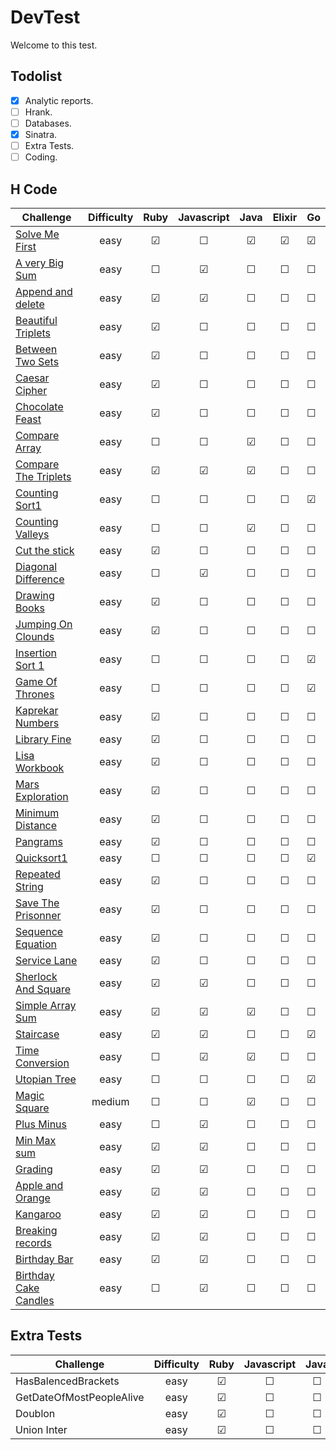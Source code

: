 # DevTest
 Welcome to this test.

## Todolist

- [x] Analytic reports.
- [ ] Hrank.
- [ ] Databases.
- [x] Sinatra.
- [ ] Extra Tests.
- [ ] Coding.

## H Code

| Challenge                                                                                       | Difficulty    |          Ruby         |       Javascript      |          Java         |     Elixir            |         Go            |
| ----------------------------------------------------------------------------------------------- |:-------------:|:---------------------:|:---------------------:|:---------------------:|:---------------------:|:----------------------|
| [Solve Me First](https://www.hackerrank.com/challenges/solve-me-first/problem)                  |    easy       |        &#9745;        |        &#9744;        |       &#9745;         |       &#9745;         |       &#9745;         |
| [A very Big Sum](https://www.hackerrank.com/challenges/a-very-big-sum/problem)                  |    easy       |        &#9744;        |        &#9745;        |       &#9744;         |       &#9744;         |       &#9744;         |
| [Append and delete](https://www.hackerrank.com/challenges/append-and-delete/problem)            |    easy       |        &#9745;        |        &#9745;        |       &#9744;         |       &#9744;         |       &#9744;         |
| [Beautiful Triplets](https://www.hackerrank.com/challenges/beautiful-triplets/problem)          |    easy       |        &#9745;        |        &#9744;        |       &#9744;         |       &#9744;         |       &#9744;         |
| [Between Two Sets](https://www.hackerrank.com/challenges/between-two-sets/problem)              |    easy       |        &#9745;        |        &#9744;        |       &#9744;         |       &#9744;         |       &#9744;         |
| [Caesar Cipher](https://www.hackerrank.com/challenges/caesar-cipher-1/problem)                  |    easy       |        &#9745;        |        &#9744;        |       &#9744;         |       &#9744;         |       &#9744;         |
| [Chocolate Feast](https://www.hackerrank.com/challenges/chocolate-feast/problem)                |    easy       |        &#9745;        |        &#9744;        |       &#9744;         |       &#9744;         |       &#9744;         |
| [Compare Array](https://www.hackerrank.com/challenges/solve-me-first/problem)                   |    easy       |        &#9744;        |        &#9744;        |       &#9745;         |       &#9744;         |       &#9744;         |
| [Compare The Triplets](https://www.hackerrank.com/challenges/compare-the-triplets/problem)      |    easy       |        &#9745;        |        &#9745;        |       &#9745;         |       &#9744;         |       &#9744;         |
| [Counting Sort1](https://www.hackerrank.com/challenges/countingsort1/problem)                   |    easy       |        &#9744;        |        &#9744;        |       &#9744;         |       &#9744;         |       &#9745;         |
| [Counting Valleys](https://www.hackerrank.com/challenges/counting-valleys/problem)              |    easy       |        &#9744;        |        &#9744;        |       &#9745;         |       &#9744;         |       &#9744;         |
| [Cut the stick](https://www.hackerrank.com/challenges/cut-the-sticks/problem)                   |    easy       |        &#9745;        |        &#9744;        |       &#9744;         |       &#9744;         |       &#9744;         |
| [Diagonal Difference](https://www.hackerrank.com/challenges/diagonal-difference/problem)        |    easy       |        &#9744;        |        &#9745;        |       &#9744;         |       &#9744;         |       &#9744;         |
| [Drawing Books](https://www.hackerrank.com/challenges/drawing-book/problem)                     |    easy       |        &#9745;        |        &#9744;        |       &#9744;         |       &#9744;         |       &#9744;         |
| [Jumping On Clounds](https://www.hackerrank.com/challenges/jumping-on-the-clouds-revisited)     |    easy       |        &#9745;        |        &#9744;        |       &#9744;         |       &#9744;         |       &#9744;         |
| [Insertion Sort 1](https://www.hackerrank.com/challenges/insertionsort1/problem)                |    easy       |        &#9744;        |        &#9744;        |       &#9744;         |       &#9744;         |       &#9745;         |
| [Game Of Thrones](https://www.hackerrank.com/challenges/game-of-thrones/problem)                |    easy       |        &#9744;        |        &#9744;        |       &#9744;         |       &#9744;         |       &#9745;         |
| [Kaprekar Numbers](https://www.hackerrank.com/challenges/kaprekar-numbers/problem)              |    easy       |        &#9745;        |        &#9744;        |       &#9744;         |       &#9744;         |       &#9744;         |
| [Library Fine](https://www.hackerrank.com/challenges/library-fine/problem)                      |    easy       |        &#9745;        |        &#9744;        |       &#9744;         |        &#9744;        |       &#9744;         |
| [Lisa Workbook](https://www.hackerrank.com/challenges/lisa-workbook/problem)                    |    easy       |        &#9745;        |        &#9744;        |       &#9744;         |        &#9744;        |       &#9744;         |
| [Mars Exploration](https://www.hackerrank.com/challenges/mars-exploration/problem)              |    easy       |        &#9745;        |        &#9744;        |       &#9744;         |        &#9744;        |       &#9744;         |
| [Minimum Distance](https://www.hackerrank.com/challenges/minimum-distance/problem)              |    easy       |        &#9745;        |        &#9744;        |       &#9744;         |        &#9744;        |       &#9744;         |
| [Pangrams](https://www.hackerrank.com/challenges/pangram/problem)                               |    easy       |        &#9745;        |        &#9744;        |       &#9744;         |        &#9744;        |       &#9744;         |
| [Quicksort1](https://www.hackerrank.com/challenges/quicksort1/problem)                          |    easy       |        &#9744;        |        &#9744;        |       &#9744;         |        &#9744;        |       &#9745;         |
| [Repeated String](https://www.hackerrank.com/challenges/repeated-string/problem)                |    easy       |        &#9745;        |        &#9744;        |       &#9744;         |        &#9744;        |       &#9744;         |
| [Save The Prisonner](https://www.hackerrank.com/challenges/save-the-prisoner/problem)           |    easy       |        &#9745;        |        &#9744;        |       &#9744;         |        &#9744;        |       &#9744;         |
| [Sequence Equation](https://www.hackerrank.com/challenges/permutation-equation/problem)         |    easy       |        &#9745;        |        &#9744;        |       &#9744;         |        &#9744;        |       &#9744;         |
| [Service Lane](https://www.hackerrank.com/challenges/service-lane/problem)                      |    easy       |        &#9745;        |        &#9744;        |       &#9744;         |        &#9744;        |       &#9744;         |
| [Sherlock And Square](https://www.hackerrank.com/challenges/sherlock-and-array/problem)         |    easy       |        &#9745;        |        &#9745;        |       &#9744;         |        &#9744;        |       &#9744;         |
| [Simple Array Sum](https://www.hackerrank.com/challenges/simple-array-sum/problem)              |    easy       |        &#9745;        |        &#9745;        |       &#9745;         |        &#9744;        |       &#9744;         |
| [Staircase](https://www.hackerrank.com/challenges/staircase/problem)                            |    easy       |        &#9745;        |        &#9745;        |       &#9744;         |        &#9744;        |       &#9745;         |
| [Time Conversion](https://www.hackerrank.com/challenges/time-conversion/problem)                |    easy       |        &#9744;        |        &#9745;        |       &#9745;         |        &#9744;        |       &#9744;         |
| [Utopian Tree](https://www.hackerrank.com/challenges/utopian-tree/problem)                      |    easy       |        &#9744;        |        &#9744;        |       &#9744;         |        &#9744;        |       &#9745;         |
| [Magic Square](https://www.hackerrank.com/challenges/staircase/problem)                         |    medium     |        &#9744;        |        &#9744;        |       &#9745;         |        &#9744;        |       &#9744;         |
| [Plus Minus](https://www.hackerrank.com/challenges/plus-minus/problem)                          |    easy       |        &#9744;        |        &#9745;        |       &#9744;         |        &#9744;        |       &#9744;         |
| [Min Max sum](https://www.hackerrank.com/challenges/mini-max-sum/problem)                       |    easy       |        &#9745;        |        &#9745;        |       &#9744;         |        &#9744;        |       &#9744;         |
| [Grading](https://www.hackerrank.com/challenges/grading/problem)                                |    easy       |        &#9745;        |        &#9745;        |       &#9744;         |        &#9744;        |       &#9744;         |
| [Apple and Orange](https://www.hackerrank.com/challenges/apple-and-orange/problem)              |    easy       |        &#9745;        |        &#9745;        |       &#9744;         |        &#9744;        |       &#9744;         |
| [Kangaroo](https://www.hackerrank.com/challenges/kangaroo/problem)                              |    easy       |        &#9745;        |        &#9745;        |       &#9744;         |        &#9744;        |       &#9744;         |
| [Breaking records](https://www.hackerrank.com/challenges/breaking-best-and-worst-records)       |    easy       |        &#9745;        |        &#9745;        |       &#9744;         |        &#9744;        |       &#9744;         |
| [Birthday Bar](https://www.hackerrank.com/challenges/the-birthday-bar)                          |    easy       |        &#9745;        |        &#9745;        |       &#9744;         |        &#9744;        |       &#9744;         |
| [Birthday Cake Candles](https://www.hackerrank.com/challenges/birthday-cake-candles/problem)    |    easy       |        &#9744;        |        &#9745;        |       &#9744;         |        &#9744;        |       &#9744;         |

## Extra Tests
| Challenge                                                                                       | Difficulty    |          Ruby         |       Javascript      |          Java         |     Elixir            |         Go            |
| ----------------------------------------------------------------------------------------------- |:-------------:|:---------------------:|:---------------------:|:---------------------:|:---------------------:|:----------------------|
| HasBalencedBrackets                                                                             |    easy       |        &#9745;        |        &#9744;        |       &#9744;         |       &#9744;         |       &#9744;         |
| GetDateOfMostPeopleAlive                                                                        |    easy       |        &#9745;        |        &#9744;        |       &#9744;         |       &#9744;         |       &#9744;         |
| Doublon                                                                                         |    easy       |        &#9745;        |        &#9744;        |       &#9744;         |       &#9744;         |       &#9744;         |
| Union Inter                                                                                     |    easy       |        &#9745;        |        &#9744;        |       &#9744;         |       &#9744;         |       &#9744;         |
